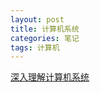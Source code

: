 ```yaml
---
layout: post
title: 计算机系统
categories: 笔记
tags: 计算机
---
```


[深入理解计算机系统](//book.douban.com/subject/5333562/)

